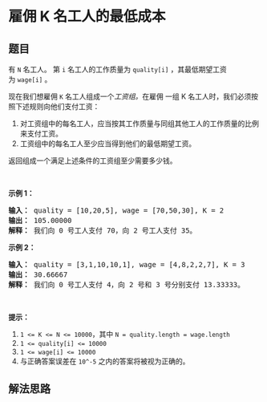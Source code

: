 # 雇佣 K 名工人的最低成本

## 题目

<HTML><p>有 <code>N</code>&nbsp;名工人。&nbsp;第&nbsp;<code>i</code>&nbsp;名工人的工作质量为&nbsp;<code>quality[i]</code>&nbsp;，其最低期望工资为&nbsp;<code>wage[i]</code>&nbsp;。</p>

<p>现在我们想雇佣&nbsp;<code>K</code>&nbsp;名工人组成一个<em>工资组。</em>在雇佣&nbsp;一组 K 名工人时，我们必须按照下述规则向他们支付工资：</p>

<ol>
	<li>对工资组中的每名工人，应当按其工作质量与同组其他工人的工作质量的比例来支付工资。</li>
	<li>工资组中的每名工人至少应当得到他们的最低期望工资。</li>
</ol>

<p>返回组成一个满足上述条件的工资组至少需要多少钱。</p>

<p>&nbsp;</p>

<ol>
</ol>

<p><strong>示例 1：</strong></p>

<pre><strong>输入： </strong>quality = [10,20,5], wage = [70,50,30], K = 2
<strong>输出： </strong>105.00000
<strong>解释：</strong> 我们向 0 号工人支付 70，向 2 号工人支付 35。</pre>

<p><strong>示例 2：</strong></p>

<pre><strong>输入： </strong>quality = [3,1,10,10,1], wage = [4,8,2,2,7], K = 3
<strong>输出： </strong>30.66667
<strong>解释： </strong>我们向 0 号工人支付 4，向 2 号和 3 号分别支付 13.33333。</pre>

<p>&nbsp;</p>

<p><strong>提示：</strong></p>

<ol>
	<li><code>1 &lt;= K &lt;= N &lt;= 10000</code>，其中&nbsp;<code>N = quality.length = wage.length</code></li>
	<li><code>1 &lt;= quality[i] &lt;= 10000</code></li>
	<li><code>1 &lt;= wage[i] &lt;= 10000</code></li>
	<li>与正确答案误差在&nbsp;<code>10^-5</code>&nbsp;之内的答案将被视为正确的。</li>
</ol>
</HTML>

## 解法思路
